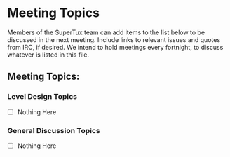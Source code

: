 # Meeting Topics
Members of the SuperTux team can add items to the list below to be discussed in the next meeting.
Include links to relevant issues and quotes from IRC, if desired.
We intend to hold meetings every fortnight, to discuss whatever is listed in this file.

## Meeting Topics:
### Level Design Topics
 - [ ] Nothing Here
 
### General Discussion Topics
 - [ ] Nothing Here
